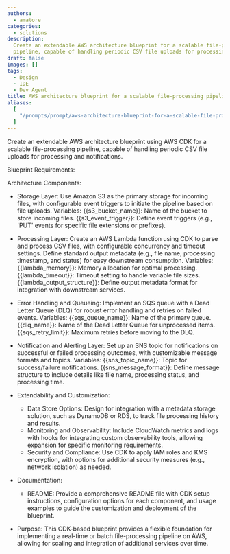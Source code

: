 ```yaml
---
authors:
  - amatore
categories:
  - solutions
description:
  Create an extendable AWS architecture blueprint for a scalable file-processing
  pipeline, capable of handling periodic CSV file uploads for processing and notifications
draft: false
images: []
tags:
  - Design
  - IDE
  - Dev Agent
title: AWS architecture blueprint for a scalable file-processing pipeline
aliases:
  [
    "/prompts/prompt/aws-architecture-blueprint-for-a-scalable-file-processing-pipeline-36142aff",
  ]
---
```


Create an extendable AWS architecture blueprint using AWS CDK for a scalable file-processing pipeline, capable of handling periodic CSV file uploads for processing and notifications.

Blueprint Requirements:

Architecture Components:

- Storage Layer:
  Use Amazon S3 as the primary storage for incoming files, with configurable event triggers to initiate the pipeline based on file uploads.
  Variables:
  {{s3_bucket_name}}: Name of the bucket to store incoming files.
  {{s3_event_trigger}}: Define event triggers (e.g., 'PUT' events for specific file extensions or prefixes).

- Processing Layer:
  Create an AWS Lambda function using CDK to parse and process CSV files, with configurable concurrency and timeout settings.
  Define standard output metadata (e.g., file name, processing timestamp, and status) for easy downstream consumption.
  Variables:
  {{lambda_memory}}: Memory allocation for optimal processing.
  {{lambda_timeout}}: Timeout setting to handle variable file sizes.
  {{lambda_output_structure}}: Define output metadata format for integration with downstream services.

- Error Handling and Queueing:
  Implement an SQS queue with a Dead Letter Queue (DLQ) for robust error handling and retries on failed events.
  Variables:
  {{sqs_queue_name}}: Name of the primary queue.
  {{dlq_name}}: Name of the Dead Letter Queue for unprocessed items.
  {{sqs_retry_limit}}: Maximum retries before moving to the DLQ.

- Notification and Alerting Layer:
  Set up an SNS topic for notifications on successful or failed processing outcomes, with customizable message formats and topics.
  Variables:
  {{sns_topic_name}}: Topic for success/failure notifications.
  {{sns_message_format}}: Define message structure to include details like file name, processing status, and processing time.

- Extendability and Customization:
  - Data Store Options: Design for integration with a metadata storage solution, such as DynamoDB or RDS, to track file processing history and results.
  - Monitoring and Observability: Include CloudWatch metrics and logs with hooks for integrating custom observability tools, allowing expansion for specific monitoring requirements.
  - Security and Compliance: Use CDK to apply IAM roles and KMS encryption, with options for additional security measures (e.g., network isolation) as needed.

- Documentation:
  - README: Provide a comprehensive README file with CDK setup instructions, configuration options for each component, and usage examples to guide the customization and deployment of the blueprint.

- Purpose:
  This CDK-based blueprint provides a flexible foundation for implementing a real-time or batch file-processing pipeline on AWS, allowing for scaling and integration of additional services over time.
